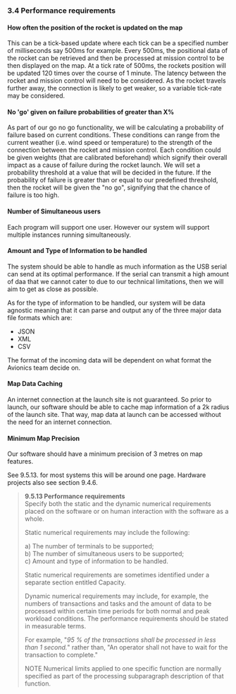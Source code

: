### 3.4 Performance requirements

#### How often the position of the rocket is updated on the map<br>
This can be a tick-based update where each tick can be a specified 
number of milliseconds say 500ms for example. Every 500ms, the positional data
of the rocket can be retrieved and then be processed at mission control to
be then displayed on the map. At a tick rate of 500ms, the rockets position will be
updated 120 times over the course of 1 minute. 
The latency between the rocket and mission control will need to be considered. As the rocket
travels further away, the connection is likely to get weaker, so a variable tick-rate may be considered. 

#### No 'go' given on failure probabilities of greater than X%
As part of our go no go functionality, we will be calculating a probability of failure based on current conditions. 
These conditions can range from the current weather (i.e. wind speed or temperature) to the strength of the connection between 
the rocket and mission control. Each condition could be given weights (that are calibrated beforehand) which signify their 
overall impact as a cause of failure during the rocket launch. 
We will set a probability threshold at a value that will be decided in the future. If the probability of failure is greater than or equal
to our predefined threshold, then the rocket will be given the "no go", signifying that the chance of failure is too high.  

#### Number of Simultaneous users
Each program will support one user. However our system will support multiple instances running simultaneously. 

#### Amount and Type of Information to be handled 
The system should be able to handle as much information as the USB serial can send at its optimal performance. 
If the serial can transmit a high amount of daa that we cannot cater to due to our technical
limitations, then we will aim to get as close as possible.

As for the type of information to be handled, our system will be data agnostic meaning that it can
parse and output any of the three major data file formats which are:
- JSON
- XML
- CSV

The format of the incoming data will be dependent on what format the Avionics team decide on. 

#### Map Data Caching 
An internet connection at the launch site is not guaranteed. So prior to launch, our software should be able to 
cache map information of a 2k radius of the launch site. That way, map data at launch can be accessed without 
the need for an internet connection. 

#### Minimum Map Precision 
Our software should have a minimum precision of 3 metres on map features. 

See 9.5.13. for most systems this will be around one page. Hardware projects also see section 9.4.6.

> **9.5.13 Performance requirements** <br>
> Specify both the static and the dynamic numerical requirements placed on the software or on human interaction with the software as a whole. 
> 
> Static numerical requirements may include the following:
> 
> a) The number of terminals to be supported;  
> b) The number of simultaneous users to be supported;  
> c) Amount and type of information to be handled.
> 
> Static numerical requirements are sometimes identified under a separate section entitled Capacity.
> 
> Dynamic numerical requirements may include, for example, the numbers of transactions and tasks and the amount of data to be processed within certain time periods for both normal and peak workload conditions. The performance requirements should be stated in measurable terms.
> 
>  For example, "_95 % of the transactions shall be processed in less than 1 second._" rather than, "An operator shall not have to wait for the transaction to complete."
> 
> NOTE Numerical limits applied to one specific function are normally specified as part of the processing subparagraph description of that function.